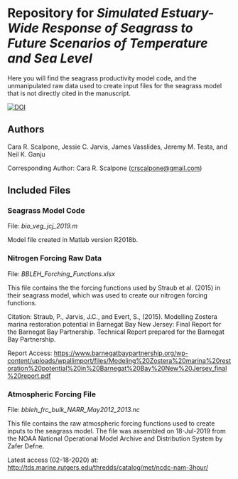 # Repository for *Simulated Estuary-Wide Response of Seagrass to Future Scenarios of Temperature and Sea Level*

Here you will find the seagrass productivity model code, and the unmanipulated raw data used to create input files for the seagrass model that is not directly cited in the manuscript.

[![DOI](https://zenodo.org/badge/242200023.svg)](https://zenodo.org/badge/latestdoi/242200023)

## Authors

Cara R. Scalpone, Jessie C. Jarvis, James Vasslides, Jeremy M. Testa, and Neil K. Ganju

Corresponding Author:
Cara R. Scalpone (crscalpone@gmail.com)

## Included Files

### Seagrass Model Code

File: *bio_veg_jcj_2019.m*

Model file created in Matlab version R2018b.

### Nitrogen Forcing Raw Data

File: *BBLEH_Forching_Functions.xlsx*

This file contains the the forcing functions used by Straub et al. (2015) in their seagrass model, which was used to create our nitrogen forcing functions.

Citation: Straub, P., Jarvis, J.C., and Evert, S., (2015). Modelling Zostera marina restoration potential in Barnegat Bay New Jersey: Final Report for the Barnegat Bay Partnership. Technical Report prepared for the Barnegat Bay Partnership. 

Report Access: https://www.barnegatbaypartnership.org/wp-content/uploads/wpallimport/files/Modeling%20Zostera%20marina%20restoration%20potential%20in%20Barnegat%20Bay%20New%20Jersey_final%20report.pdf

### Atmospheric Forcing File

File: *bbleh_frc_bulk_NARR_May2012_2013.nc*

This file contains the raw atmospheric forcing functions used to create inputs to the seagrass model. The file was assembled on 18-Jul-2019 from the NOAA National Operational Model Archive and Distribution System by Zafer Defne.

Latest access (02-18-2020) at: http://tds.marine.rutgers.edu/thredds/catalog/met/ncdc-nam-3hour/


